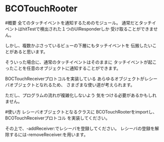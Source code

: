 BCOTouchRooter
==============

#概要
全てのタッチイベントを通知するためのモジュール。
通常だとタッチイベントはhitTestで検出された１つのUIResponderしか
受け取ることができません。

しかし、複数かぶさっているビューの下層にもタッチイベントを
伝搬したいことがあると思います。

そういった場合に、通常のタッチイベントはそのままに
タッチイベントが起こったことを任意のオブジェクトに通知することができます。

BOCTouchReceiverプロトコルを実装している
あらゆるオブジェクトがレシーバオブジェクトとなれるため、
さまざまな使い道が考えられます。

ただし、プログラムの流れが複雑化しないよう
気をつける必要があるかもしれません。

#使い方
レシーバオブジェクトとなるクラスに
BCOTouchRooterをimportし、BCOTouchReceiverプロトコル
を実装してください。

その上で、-addReceiver:でレシーバを登録してください。
レシーバの登録を解除するには-removeReceiver:を用います。
